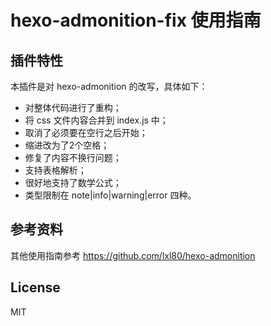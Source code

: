 # hexo-admonition-fix 使用指南

## 插件特性
本插件是对 hexo-admonition 的改写，具体如下：
- 对整体代码进行了重构；
- 将 css 文件内容合并到 index.js 中；
- 取消了必须要在空行之后开始；
- 缩进改为了2个空格；
- 修复了内容不换行问题；
- 支持表格解析；
- 很好地支持了数学公式；
- 类型限制在 note|info|warning|error 四种。

## 参考资料
其他使用指南参考 https://github.com/lxl80/hexo-admonition

## License
MIT
